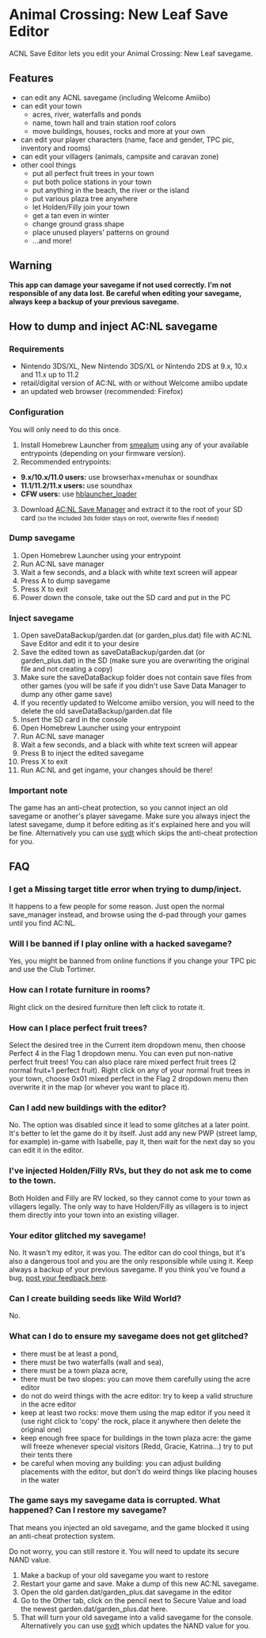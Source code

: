 # Animal Crossing: New Leaf Save Editor
ACNL Save Editor lets you edit your Animal Crossing: New Leaf savegame. 

## Features
* can edit any ACNL savegame (including Welcome Amiibo)
* can edit your town
  * acres, river, waterfalls and ponds
  * name, town hall and train station roof colors
  * move buildings, houses, rocks and more at your own
* can edit your player characters (name, face and gender, TPC pic, inventory and rooms)
* can edit your villagers (animals, campsite and caravan zone)
* other cool things
  * put all perfect fruit trees in your town
  * put both police stations in your town
  * put anything in the beach, the river or the island
  * put various plaza tree anywhere
  * let Holden/Filly join your town
  * get a tan even in winter
  * change ground grass shape
  * place unused players' patterns on ground
  * ...and more!
 
## Warning
**This app can damage your savegame if not used correctly. I'm not responsible of any data lost.
Be careful when editing your savegame, always keep a backup of your previous savegame.**
  
## How to dump and inject AC:NL savegame
### Requirements
* Nintendo 3DS/XL, New Nintendo 3DS/XL or Nintendo 2DS at 9.x, 10.x and 11.x up to 11.2
* retail/digital version of AC:NL with or without Welcome amiibo update
* an updated web browser (recommended: Firefox)

### Configuration
You will only need to do this once.
1. Install Homebrew Launcher from [smealum](http://smealum.github.io/3ds/) using any of your available entrypoints (depending on your firmware version).
2. Recommended entrypoints:
  * **9.x/10.x/11.0 users:** use browserhax+menuhax or soundhax</li>
  * **11.1/11.2/11.x users:** use soundhax</li>
  * **CFW users:** use [hblauncher_loader](https://github.com/yellows8/hblauncher_loader/releases)
3. Download [AC:NL Save Manager](http://www.marcrobledo.com/acnl-editor/acnl_save_manager.zip) and extract it to the root of your SD card <small>(so the included 3ds folder stays on root, overwrite files if needed)</small>

### Dump savegame
1. Open Homebrew Launcher using your entrypoint
2. Run AC:NL save manager
3. Wait a few seconds, and a black with white text screen will appear
4. Press A to dump savegame
5. Press X to exit
6. Power down the console, take out the SD card and put in the PC

### Inject savegame
1. Open saveDataBackup/garden.dat (or garden_plus.dat) file with AC:NL Save Editor and edit it to your desire
2. Save the edited town as saveDataBackup/garden.dat (or garden_plus.dat) in the SD (make sure you are overwriting the original file and not creating a copy)
3. Make sure the saveDataBackup folder does not contain save files from other games (you will be safe if you didn't use Save Data Manager to dump any other game save)
4. If you recently updated to Welcome amiibo version, you will need to the delete the old saveDataBackup/garden.dat file
5. Insert the SD card in the console
6. Open Homebrew Launcher using your entrypoint
7. Run AC:NL save manager
8. Wait a few seconds, and a black with white text screen will appear
9. Press B to inject the edited savegame
10. Press X to exit
11. Run AC:NL and get ingame, your changes should be there!

### Important note
The game has an anti-cheat protection, so you cannot inject an old savegame or another's player savegame.
Make sure you always inject the latest savegame, dump it before editing as it's explained here and you will be fine.
Alternatively you can use [svdt](https://github.com/meladroit/svdt/releases) which skips the anti-cheat protection for you.

## FAQ
### I get a Missing target title error when trying to dump/inject.
It happens to a few people for some reason. Just open the normal save_manager instead, and browse using the d-pad through your games until you find AC:NL.
### Will I be banned if I play online with a hacked savegame?
Yes, you might be banned from online functions if you change your TPC pic and use the Club Tortimer.
### How can I rotate furniture in rooms?
Right click on the desired furniture then left click to rotate it.
### How can I place perfect fruit trees?
Select the desired tree in the Current item dropdown menu, then choose Perfect 4 in the Flag 1 dropdown menu. You can even put non-native perfect fruit trees!
You can also place rare mixed perfect fruit trees (2 normal fruit+1 perfect fruit). Right click on any of your normal fruit trees in your town, choose 0x01 mixed perfect in the Flag 2 dropdown menu then overwrite it in the map (or whever you want to place it).
### Can I add new buildings with the editor?
No. The option was disabled since it lead to some glitches at a later point. It's better to let the game do it by itself. Just add any new PWP (street lamp, for example) in-game with Isabelle, pay it, then wait for the next day so you can edit it in the editor.
### I've injected Holden/Filly RVs, but they do not ask me to come to the town.
Both Holden and Filly are RV locked, so they cannot come to your town as villagers legally.
The only way to have Holden/Filly as villagers is to inject them directly into your town into an existing villager.
### Your editor glitched my savegame!
No. It wasn't my editor, it was you.
The editor can do cool things, but it's also a dangerous tool and you are the only responsible while using it. Keep always a backup of your previous savegame.
If you think you've found a bug, [post your feedback here](https://github.com/marcrobledo/acnl-editor/issues).
### Can I create building seeds like Wild World?
No.
### What can I do to ensure my savegame does not get glitched?
* there must be at least a pond,
* there must be two waterfalls (wall and sea),
* there must be a town plaza acre,
* there must be two slopes: you can move them carefully using the acre editor
* do not do weird things with the acre editor: try to keep a valid structure in the acre editor
* keep at least two rocks: move them using the map editor if you need it (use right click to 'copy' the rock, place it anywhere then delete the original one)
* keep enough free space for buildings in the town plaza acre: the game will freeze whenever special visitors (Redd, Gracie, Katrina...) try to put their tents there
* be careful when moving any building: you can adjust building placements with the editor, but don't do weird things like placing houses in the water
### The game says my savegame data is corrupted. What happened? Can I restore my savegame?
That means you injected an old savegame, and the game blocked it using an anti-cheat protection system.

Do not worry, you can still restore it. You will need to update its secure NAND value.
1. Make a backup of your old savegame you want to restore
2. Restart your game and save. Make a dump of this new AC:NL savegame.
3. Open the old garden.dat/garden_plus.dat savegame in the editor
4. Go to the Other tab, click on the pencil next to Secure Value and load the newest garden.dat/garden_plus.dat here.
5. That will turn your old savegame into a valid savegame for the console.
Alternatively you can use [svdt](https://github.com/meladroit/svdt/releases) which updates the NAND value for you.
